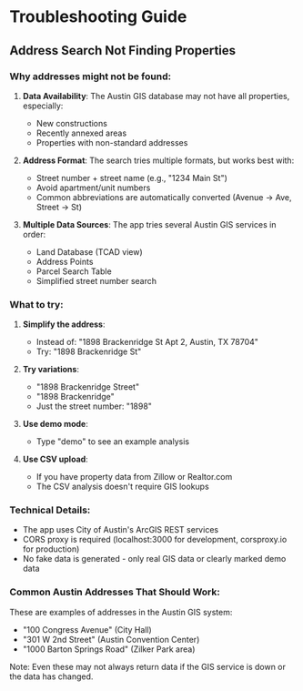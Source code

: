 # Troubleshooting Guide

## Address Search Not Finding Properties

### Why addresses might not be found:

1. **Data Availability**: The Austin GIS database may not have all properties, especially:
   - New constructions
   - Recently annexed areas
   - Properties with non-standard addresses

2. **Address Format**: The search tries multiple formats, but works best with:
   - Street number + street name (e.g., "1234 Main St")
   - Avoid apartment/unit numbers
   - Common abbreviations are automatically converted (Avenue → Ave, Street → St)

3. **Multiple Data Sources**: The app tries several Austin GIS services in order:
   - Land Database (TCAD view)
   - Address Points
   - Parcel Search Table
   - Simplified street number search

### What to try:

1. **Simplify the address**:
   - Instead of: "1898 Brackenridge St Apt 2, Austin, TX 78704"
   - Try: "1898 Brackenridge St"

2. **Try variations**:
   - "1898 Brackenridge Street"
   - "1898 Brackenridge"
   - Just the street number: "1898"

3. **Use demo mode**:
   - Type "demo" to see an example analysis

4. **Use CSV upload**:
   - If you have property data from Zillow or Realtor.com
   - The CSV analysis doesn't require GIS lookups

### Technical Details:

- The app uses City of Austin's ArcGIS REST services
- CORS proxy is required (localhost:3000 for development, corsproxy.io for production)
- No fake data is generated - only real GIS data or clearly marked demo data

### Common Austin Addresses That Should Work:

These are examples of addresses in the Austin GIS system:
- "100 Congress Avenue" (City Hall)
- "301 W 2nd Street" (Austin Convention Center)
- "1000 Barton Springs Road" (Zilker Park area)

Note: Even these may not always return data if the GIS service is down or the data has changed. 